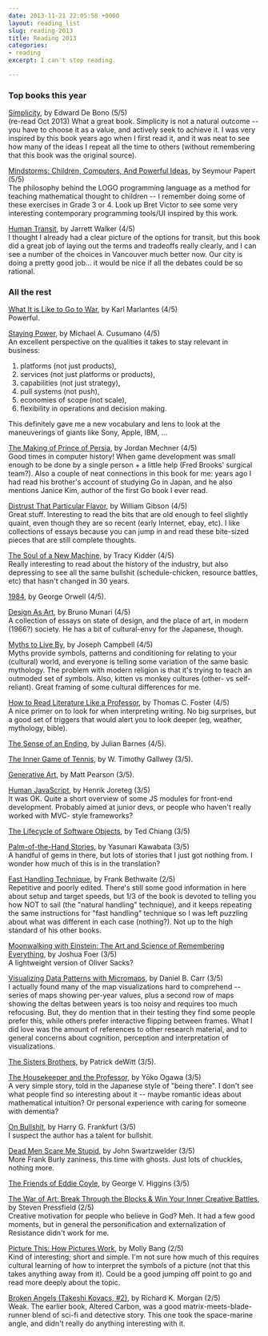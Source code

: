 ```yaml
---
date: 2013-11-21 22:05:58 +0000
layout: reading_list
slug: reading-2013
title: Reading 2013
categories:
- reading
excerpt: I can't stop reading.

---
```

### Top books this year

[Simplicity](http://amazon.com/dp/0140258396/), by Edward De Bono (5/5)  
(re-read Oct 2013) What a great book. Simplicity is not a natural outcome -- you have to choose it as a value, and actively seek to achieve it. I was very inspired by this book years ago when I first read it, and it was neat to see how many of the ideas I repeat all the time to others (without remembering that this book was the original source).

[Mindstorms: Children, Computers, And Powerful
Ideas](http://amazon.com/dp/0465046746/), by Seymour Papert (5/5)  
The philosophy behind the LOGO programming language as a method for teaching mathematical thought to children -- I remember doing some of these exercises in Grade 3 or 4. Look up Bret Victor to see some very interesting contemporary programming tools/UI inspired by this work.

[Human Transit](http://amazon.com/dp/1597269719/), by Jarrett Walker (4/5)  
I thought I already had a clear picture of the options for transit, but this book did a great job of laying out the terms and tradeoffs really clearly, and I can see a number of the choices in Vancouver much better now. Our city is doing a pretty good job... it would be nice if all the debates could be so rational.

### All the rest

[What It is Like to Go to War](http://amazon.com/dp/0802119921/), by Karl Marlantes (4/5)  
Powerful.

[Staying Power](http://amazon.com/dp/019921896X/), by Michael A. Cusumano (4/5)  
An excellent perspective on the qualities it takes to stay relevant in
business:

1. platforms (not just products),
2. services (not just platforms or products),
3. capabilities (not just strategy),
4. pull systems (not push),
5. economies of scope (not scale),
6. flexibility in operations and decision making.

This definitely gave me a new vocabulary and lens to look at the maneuverings of giants like Sony, Apple, IBM, ...

[The Making of Prince of Persia](http://amazon.com/dp/B005WUE6Q2/), by Jordan Mechner (4/5)  
Good times in computer history! When game development was small enough to be done by a single person + a little help (Fred Brooks' surgical team?). Also a couple of neat connections in this book for me: years ago I had read his brother's account of studying Go in Japan, and he also mentions Janice Kim, author of the first Go book I ever read.

[Distrust That Particular Flavor](http://amazon.com/dp/039915843X/), by William Gibson (4/5)  
Great stuff. Interesting to read the bits that are old enough to feel slightly quaint, even though they are so recent (early Internet, ebay, etc). I like collections of essays because you can jump in and read these bite-sized pieces that are still complete thoughts.

[The Soul of a New Machine](http://amazon.com/dp/0316491977/), by Tracy Kidder (4/5)  
Really interesting to read about the history of the industry, but also depressing to see all the same bullshit (schedule-chicken, resource battles, etc) that hasn't changed in 30 years.

[1984](http://amazon.com/dp/0451524934/), by George Orwell (4/5).

[Design As Art](http://amazon.com/dp/0141035811/), by Bruno Munari (4/5)  
A collection of essays on state of design, and the place of art, in modern (1966?) society. He has a bit of cultural-envy for the Japanese, though.

[Myths to Live By](http://amazon.com/dp/0140194614/), by Joseph Campbell (4/5)  
Myths provide symbols, patterns and conditioning for relating to your (cultural) world, and everyone is telling some variation of the same basic mythology. The problem with modern religion is that it's trying to teach an outmoded set of symbols. Also, kitten vs monkey cultures (other- vs self- reliant). Great framing of some cultural differences for me.

[How to Read Literature Like a Professor](http://amazon.com/dp/006000942X/), by Thomas C. Foster (4/5)  
A nice primer on to look for when interpreting writing. No big surprises, but a good set of triggers that would alert you to look deeper (eg, weather, mythology, bible).

[The Sense of an Ending](http://amazon.com/dp/0224094157/), by Julian Barnes (4/5).

[The Inner Game of Tennis](http://amazon.com/dp/0679778314/), by W. Timothy Gallwey (3/5).

[Generative Art](http://amazon.com/dp/1935182625/), by Matt Pearson (3/5).

[Human JavaScript](http://amazon.com/dp/B00G9FGHFW/), by Henrik Joreteg (3/5)  
It was OK. Quite a short overview of some JS modules for front-end development. Probably aimed at junior devs, or people who haven't really worked with MVC- style frameworks?

[The Lifecycle of Software Objects](http://amazon.com/dp/1596063173/), by Ted Chiang (3/5)

[Palm-of-the-Hand Stories](http://amazon.com/dp/0374530491/), by Yasunari Kawabata (3/5)  
A handful of gems in there, but lots of stories that I just got nothing from. I wonder how much of this is in the translation?

[Fast Handling Technique](http://amazon.com/dp/1408154161/), by Frank Bethwaite (2/5)  
Repetitive and poorly edited. There's still some good information in here about setup and target speeds, but 1/3 of the book is devoted to telling you how NOT to sail (the "natural handling" technique), and it keeps repeating the same instructions for "fast handling" technique so I was left puzzling about what was different in each case (nothing?). Not up to the high standard of his other books.

[Moonwalking with Einstein: The Art and Science of Remembering Everything](http://amazon.com/dp/159420229X/), by Joshua Foer (3/5)  
A lightweight version of Oliver Sacks?

[Visualizing Data Patterns with Micromaps](http://amazon.com/dp/142007573X/), by Daniel B. Carr (3/5)  
I actually found many of the map visualizations hard to comprehend -- series of maps showing per-year values, plus a second row of maps showing the deltas between years is too noisy and requires too much refocusing. But, they do mention that in their testing they find some people prefer this, while others prefer interactive flipping between frames. What I did love was the amount of references to other research material, and to general concerns about cognition, perception and interpretation of visualizations.

[The Sisters Brothers](http://amazon.com/dp/0062041266/), by Patrick deWitt (3/5).

[The Housekeeper and the Professor](http://amazon.com/dp/0312427808/), by Yōko Ogawa (3/5)  
A very simple story, told in the Japanese style of "being there". I don't see what people find so interesting about it -- maybe romantic ideas about mathematical intuition? Or personal experience with caring for someone with dementia?

[On Bullshit](http://amazon.com/dp/0691122946/), by Harry G. Frankfurt (3/5)  
I suspect the author has a talent for bullshit.

[Dead Men Scare Me Stupid](http://amazon.com/dp/0975579983/), by John Swartzwelder (3/5)  
More Frank Burly zaniness, this time with ghosts. Just
lots of chuckles, nothing more.

[The Friends of Eddie Coyle](http://amazon.com/dp/031242969X/), by George V. Higgins (3/5)

[The War of Art: Break Through the Blocks & Win Your Inner Creative Battles](http://amazon.com/dp/0446691437/), by Steven Pressfield (2/5)  
Creative motivation for people who believe in God? Meh. It had a few good moments, but in general the personification and externalization of Resistance didn't work for me.

[Picture This: How Pictures Work](http://amazon.com/dp/0613300912/), by Molly Bang (2/5)  
Kind of interesting; short and simple. I'm not sure how much of this requires cultural learning of how to interpret the symbols of a picture (not that this takes anything away from it). Could be a good jumping off point to go and read more deeply about the topic.

[Broken Angels (Takeshi Kovacs, #2)](http://amazon.com/dp/0345457714/), by Richard K. Morgan (2/5)  
Weak. The earlier book, Altered Carbon, was a good matrix-meets-blade-runner blend of sci-fi and detective story. This one took the space-marine angle, and didn't really do anything interesting with it.